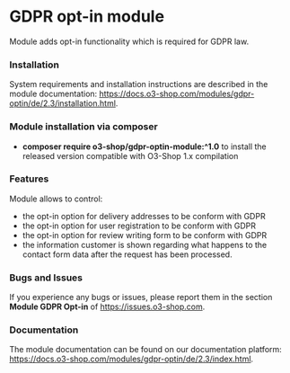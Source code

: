 GDPR opt-in module
==================

Module adds opt-in functionality which is required for GDPR law.

### Installation

System requirements and installation instructions are described in the module documentation: https://docs.o3-shop.com/modules/gdpr-optin/de/2.3/installation.html.

### Module installation via composer

* **composer require o3-shop/gdpr-optin-module:^1.0** to install the released version compatible with O3-Shop 1.x compilation

### Features

Module allows to control:
* the opt-in option for delivery addresses to be conform with GDPR
* the opt-in option for user registration to be conform with GDPR
* the opt-in option for review writing form to be conform with GDPR
* the information customer is shown regarding what happens to the contact form data 
  after the request has been processed. 

### Bugs and Issues

If you experience any bugs or issues, please report them in the section **Module GDPR Opt-in** of https://issues.o3-shop.com.

### Documentation 

The module documentation can be found on our documentation platform: https://docs.o3-shop.com/modules/gdpr-optin/de/2.3/index.html.
